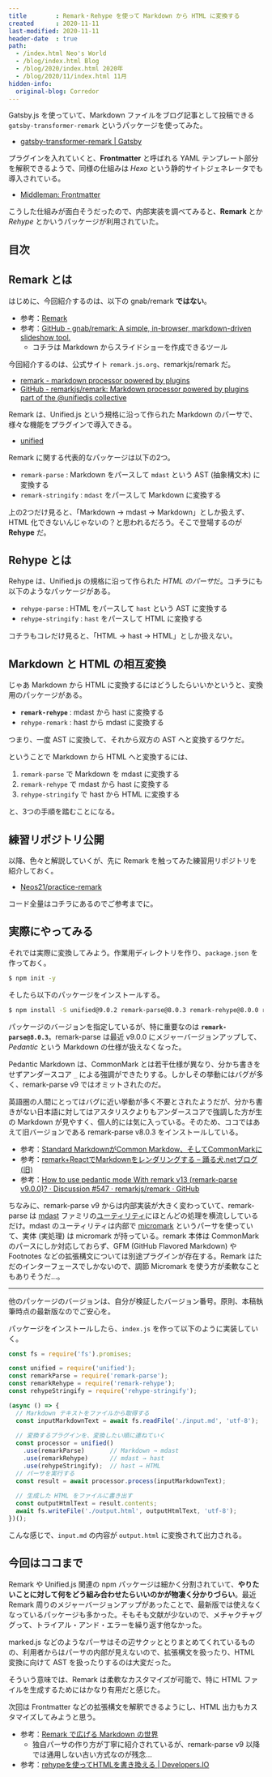 ```yaml
---
title        : Remark・Rehype を使って Markdown から HTML に変換する
created      : 2020-11-11
last-modified: 2020-11-11
header-date  : true
path:
  - /index.html Neo's World
  - /blog/index.html Blog
  - /blog/2020/index.html 2020年
  - /blog/2020/11/index.html 11月
hidden-info:
  original-blog: Corredor
---
```


Gatsby.js を使っていて、Markdown ファイルをブログ記事として投稿できる `gatsby-transformer-remark` というパッケージを使ってみた。

- [gatsby-transformer-remark | Gatsby](https://www.gatsbyjs.com/plugins/gatsby-transformer-remark/)

プラグインを入れていくと、**Frontmatter** と呼ばれる YAML テンプレート部分を解釈できるようで、同様の仕組みは *Hexo* という静的サイトジェネレータでも導入されている。

- [Middleman: Frontmatter](https://middlemanapp.com/jp/basics/frontmatter/)

こうした仕組みが面白そうだったので、内部実装を調べてみると、**Remark** とか *Rehype* とかいうパッケージが利用されていた。

## 目次

## Remark とは

はじめに、今回紹介するのは、以下の gnab/remark **ではない**。

- 参考：[Remark](https://remarkjs.com/)
- 参考：[GitHub - gnab/remark: A simple, in-browser, markdown-driven slideshow tool.](https://github.com/gnab/remark)
  - コチラは Markdown からスライドショーを作成できるツール

今回紹介するのは、公式サイト `remark.js.org`、remarkjs/remark だ。

- [remark - markdown processor powered by plugins](https://remark.js.org/)
- [GitHub - remarkjs/remark: Markdown processor powered by plugins part of the @unifiedjs collective](https://github.com/remarkjs/remark)

Remark は、Unified.js という規格に沿って作られた Markdown のパーサで、様々な機能をプラグインで導入できる。

- [unified](https://unifiedjs.com/)

Remark に関する代表的なパッケージは以下の2つ。

- `remark-parse` : Markdown をパースして `mdast` という AST (抽象構文木) に変換する
- `remark-stringify` : `mdast` をパースして Markdown に変換する

上の2つだけ見ると、「Markdown → mdast → Markdown」としか扱えず、HTML 化できないんじゃないの？と思われるだろう。そこで登場するのが **Rehype** だ。

## Rehype とは

Rehype は、Unified.js の規格に沿って作られた *HTML のパーサ*だ。コチラにも以下のようなパッケージがある。

- `rehype-parse` : HTML をパースして `hast` という AST に変換する
- `rehype-stringify` : `hast` をパースして HTML に変換する

コチラもコレだけ見ると、「HTML → hast → HTML」としか扱えない。

## Markdown と HTML の相互変換

じゃあ Markdown から HTML に変換するにはどうしたらいいかというと、変換用のパッケージがある。

- **`remark-rehype`** : mdast から hast に変換する
- `rehype-remark` : hast から mdast に変換する

つまり、一度 AST に変換して、それから双方の AST へと変換するワケだ。

ということで Markdown から HTML へと変換するには、

1. `remark-parse` で Markdown を mdast に変換する
2. `remark-rehype` で mdast から hast に変換する
3. `rehype-stringify` で hast から HTML に変換する

と、3つの手順を踏むことになる。

## 練習リポジトリ公開

以降、色々と解説していくが、先に Remark を触ってみた練習用リポジトリを紹介しておく。

- [Neos21/practice-remark](https://github.com/Neos21/practice-remark)

コード全量はコチラにあるのでご参考までに。

## 実際にやってみる

それでは実際に変換してみよう。作業用ディレクトリを作り、`package.json` を作っておく。

```bash
$ npm init -y
```

そしたら以下のパッケージをインストールする。

```bash
$ npm install -S unified@9.0.2 remark-parse@8.0.3 remark-rehype@8.0.0 rehype-stringify@8.0.0
```

パッケージのバージョンを指定しているが、特に重要なのは **`remark-parse@8.0.3`**。remark-parse は最近 v9.0.0 にメジャーバージョンアップして、*Pedantic* という Markdown の仕様が扱えなくなった。

Pedantic Markdown は、CommonMark とは若干仕様が異なり、分かち書きをせずアンダースコア `_` による強調ができたりする。しかしその挙動にはバグが多く、remark-parse v9 ではオミットされたのだ。

英語圏の人間にとってはバグに近い挙動が多く不要とされたようだが、分かち書きがない日本語に対してはアスタリスクよりもアンダースコアで強調した方が生の Markdown が見やすく、個人的には気に入っている。そのため、ココではあえて旧バージョンである remark-parse v8.0.3 をインストールしている。

- 参考：[Standard MarkdownがCommon Markdow、そしてCommonMarkに](https://www.infoq.com/jp/news/2014/09/markdown-commonmark/)
- 参考：[remark+ReactでMarkdownをレンダリングする – 踊る犬.netブログ (旧)](https://archive.craftz.dog/blog.odoruinu.net/2016/12/09/rendering-markdown-with-remark-react/index.html)
- 参考：[How to use pedantic mode With remark v13 (remark-parse v9.0.0)? · Discussion #547 · remarkjs/remark · GitHub](https://github.com/remarkjs/remark/discussions/547)

ちなみに、remark-parse v9 からは内部実装が大きく変わっていて、remark-parse は [mdast](https://github.com/syntax-tree/mdast) ファミリの[ユーティリティ](https://github.com/syntax-tree/mdast-util-from-markdown)にほとんどの処理を横流ししているだけ。mdast のユーティリティは内部で [micromark](https://github.com/micromark/micromark) というパーサを使っていて、実体 (実処理) は micromark が持っている。remark 本体は CommonMark のパースにしか対応しておらず、GFM (GitHub Flavored Markdown) や Footnotes などの拡張構文については別途プラグインが存在する。Remark はただのインターフェースでしかないので、調節 Micromark を使う方が柔軟なこともありそうだ…。

---

他のパッケージのバージョンは、自分が検証したバージョン番号。原則、本稿執筆時点の最新版なのでご安心を。

パッケージをインストールしたら、`index.js` を作って以下のように実装していく。

```javascript
const fs = require('fs').promises;

const unified = require('unified');
const remarkParse = require('remark-parse');
const remarkRehype = require('remark-rehype');
const rehypeStringify = require('rehype-stringify');

(async () => {
  // Markdown テキストをファイルから取得する
  const inputMarkdownText = await fs.readFile('./input.md', 'utf-8');
  
  // 変換するプラグインを、変換したい順に連ねていく
  const processor = unified()
    .use(remarkParse)       // Markdown → mdast
    .use(remarkRehype)      // mdast → hast
    .use(rehypeStringify);  // hast → HTML
  // パーサを実行する
  const result = await processor.process(inputMarkdownText);
  
  // 生成した HTML をファイルに書き出す
  const outputHtmlText = result.contents;
  await fs.writeFile('./output.html', outputHtmlText, 'utf-8');
})();
```

こんな感じで、`input.md` の内容が `output.html` に変換されて出力される。

## 今回はココまで

Remark や Unified.js 関連の npm パッケージは細かく分割されていて、**やりたいことに対して何をどう組み合わせたらいいのかが物凄く分かりづらい**。最近 Remark 周りのメジャーバージョンアップがあったことで、最新版では使えなくなっているパッケージも多かった。そもそも文献が少ないので、メチャクチャググって、トライアル・アンド・エラーを繰り返す他なかった。

marked.js などのようなパーサはその辺サクッととりまとめてくれているものの、利用者からはパーサの内部が見えないので、拡張構文を扱ったり、HTML 変換に向けて AST を扱ったりするのは大変だった。

そういう意味では、Remark は柔軟なカスタマイズが可能で、特に HTML ファイルを生成するためにはかなり有用だと感じた。

次回は Frontmatter などの拡張構文を解釈できるようにし、HTML 出力もカスタマイズしてみようと思う。

- 参考：[Remark で広げる Markdown の世界](https://vivliostyle.github.io/vivliostyle_doc/ja/vivliostyle-user-group-vol2/spring-raining/index.html)
  - 独自パーサの作り方が丁寧に紹介されているが、remark-parse v9 以降では通用しない古い方式なのが残念…
- 参考：[rehypeを使ってHTMLを書き換える | Developers.IO](https://dev.classmethod.jp/articles/2020-04-15-conv-html-use-rehype/)
